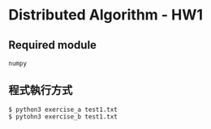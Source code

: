 # Distributed Algorithm - HW1
## Required module
	numpy
## 程式執行方式
	$ python3 exercise_a test1.txt
	$ pytohn3 exercise_b test1.txt
